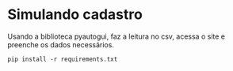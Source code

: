 # Simulando cadastro

Usando a biblioteca pyautogui, faz a leitura no csv, acessa o site e preenche os dados necessários.

```
pip install -r requirements.txt
```

